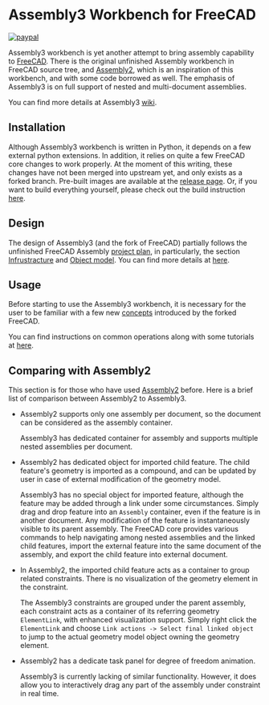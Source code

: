 # Assembly3 Workbench for FreeCAD

[![paypal](https://www.paypalobjects.com/en_US/i/btn/btn_donate_LG.gif)](https://www.paypal.com/cgi-bin/webscr?cmd=_s-xclick&hosted_button_id=2SM8GY3U2UUJN)

Assembly3 workbench is yet another attempt to bring assembly capability to
[FreeCAD](http://www.freecadweb.org/). There is the original unfinished
Assembly workbench in FreeCAD source tree, and
[Assembly2](https://github.com/hamish2014/FreeCAD_assembly2), which is an
inspiration of this workbench, and with some code borrowed as well. The
emphasis of Assembly3 is on full support of nested and multi-document
assemblies. 

You can find more details at Assembly3 [wiki](../../wiki/Home).

## Installation

Although Assembly3 workbench is written in Python, it depends on a few external
python extensions. In addition, it relies on quite a few FreeCAD core changes
to work properly. At the moment of this writing, these changes have not been
merged into upstream yet, and only exists as a forked branch. Pre-built images
are available at the [release page](https://github.com/realthunder/FreeCAD_assembly3/releases).
Or, if you want to build everything yourself, please check out the build
instruction [here](../../wiki/Build-Instruction).

## Design

The design of Assembly3 (and the fork of FreeCAD) partially follows the
unfinished FreeCAD Assembly [project plan](https://www.freecadweb.org/wiki/Assembly_project), 
in particularly, the section [Infrustracture](https://www.freecadweb.org/wiki/Assembly_project#Infrastructure)
and [Object model](https://www.freecadweb.org/wiki/Assembly_project#Object_model).
You can find more details at [here](../../wiki|Design).

## Usage

Before starting to use the Assembly3 workbench, it is necessary for the user to
be familiar with a few new [concepts](../../wiki/Concepts) introduced by the forked
FreeCAD. 

You can find instructions on common operations along with some tutorials at 
[here](../../wiki/Usage).

## Comparing with Assembly2

This section is for those who have used
[Assembly2](https://github.com/hamish2014/FreeCAD_assembly2) before. Here is
a brief list of comparison between Assembly2 to Assembly3. 

* Assembly2 supports only one assembly per document, so the document can be
  considered as the assembly container.

  Assembly3 has dedicated container for assembly and supports multiple nested
  assemblies per document. 

* Assembly2 has dedicated object for imported child feature. The child
  feature's geometry is imported as a compound, and can be updated by user in
  case of external modification of the geometry model. 

  Assembly3 has no special object for imported feature, although the feature
  may be added through a link under some circumstances. Simply drag and drop
  feature into an `Assembly` container, even if the feature is in another
  document. Any modification of the feature is instantaneously visible to its
  parent assembly. The FreeCAD core provides various commands to help
  navigating among nested assemblies and the linked child features, import the
  external feature into the same document of the assembly, and export the child
  feature into external document.

* In Assembly2, the imported child feature acts as a container to group related
  constraints. There is no visualization of the geometry element in the
  constraint. 

  The Assembly3 constraints are grouped under the parent assembly, each
  constraint acts as a container of its referring geometry `ElementLink`, with
  enhanced visualization support. Simply right click the `ElementLink` and
  choose `Link actions -> Select final linked object` to jump to the actual
  geometry model object owning the geometry element.

* Assembly2 has a dedicate task panel for degree of freedom animation.

  Assembly3 is currently lacking of similar functionality. However, it does
  allow you to interactively drag any part of the assembly under constraint in
  real time.


